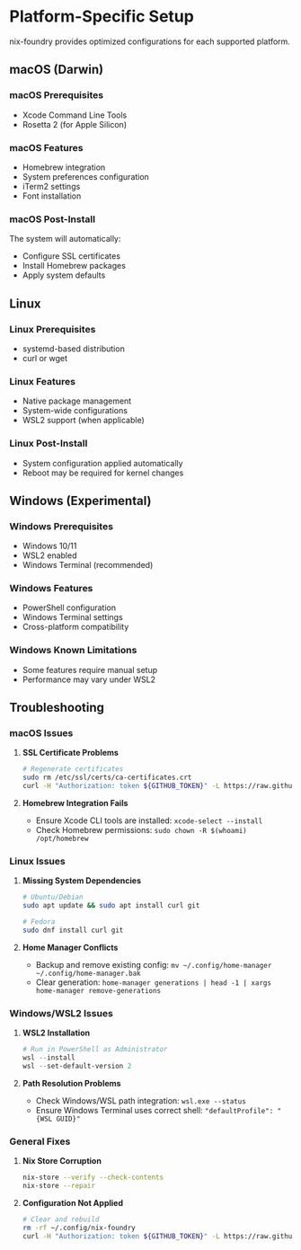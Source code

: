 # Platform-Specific Setup

nix-foundry provides optimized configurations for each supported platform.

## macOS (Darwin)

### macOS Prerequisites

- Xcode Command Line Tools
- Rosetta 2 (for Apple Silicon)

### macOS Features

- Homebrew integration
- System preferences configuration
- iTerm2 settings
- Font installation

### macOS Post-Install

The system will automatically:

- Configure SSL certificates
- Install Homebrew packages
- Apply system defaults

## Linux

### Linux Prerequisites

- systemd-based distribution
- curl or wget

### Linux Features

- Native package management
- System-wide configurations
- WSL2 support (when applicable)

### Linux Post-Install

- System configuration applied automatically
- Reboot may be required for kernel changes

## Windows (Experimental)

### Windows Prerequisites

- Windows 10/11
- WSL2 enabled
- Windows Terminal (recommended)

### Windows Features

- PowerShell configuration
- Windows Terminal settings
- Cross-platform compatibility

### Windows Known Limitations

- Some features require manual setup
- Performance may vary under WSL2

## Troubleshooting

### macOS Issues

1. **SSL Certificate Problems**

   ```bash
   # Regenerate certificates
   sudo rm /etc/ssl/certs/ca-certificates.crt
   curl -H "Authorization: token ${GITHUB_TOKEN}" -L https://raw.githubusercontent.com/shawnkhoffman/nix-foundry/main/install.sh | bash -s -- reinstall
   ```

2. **Homebrew Integration Fails**

   - Ensure Xcode CLI tools are installed: `xcode-select --install`
   - Check Homebrew permissions: `sudo chown -R $(whoami) /opt/homebrew`

### Linux Issues

1. **Missing System Dependencies**

   ```bash
   # Ubuntu/Debian
   sudo apt update && sudo apt install curl git

   # Fedora
   sudo dnf install curl git
   ```

2. **Home Manager Conflicts**

   - Backup and remove existing config: `mv ~/.config/home-manager ~/.config/home-manager.bak`
   - Clear generation: `home-manager generations | head -1 | xargs home-manager remove-generations`

### Windows/WSL2 Issues

1. **WSL2 Installation**

   ```powershell
   # Run in PowerShell as Administrator
   wsl --install
   wsl --set-default-version 2
   ```

2. **Path Resolution Problems**
   - Check Windows/WSL path integration: `wsl.exe --status`
   - Ensure Windows Terminal uses correct shell: `"defaultProfile": "{WSL GUID}"`

### General Fixes

1. **Nix Store Corruption**

   ```bash
   nix-store --verify --check-contents
   nix-store --repair
   ```

2. **Configuration Not Applied**

   ```bash
   # Clear and rebuild
   rm -rf ~/.config/nix-foundry
   curl -H "Authorization: token ${GITHUB_TOKEN}" -L https://raw.githubusercontent.com/shawnkhoffman/nix-foundry/main/install.sh | bash -s -- reinstall
   ```
